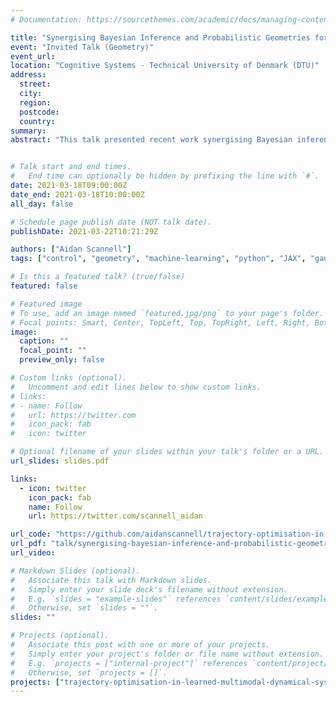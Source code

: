 ```yaml
---
# Documentation: https://sourcethemes.com/academic/docs/managing-content/

title: "Synergising Bayesian Inference and Probabilistic Geometries for Robotic Control"
event: "Invited Talk (Geometry)"
event_url:
location: "Cognitive Systems - Technical University of Denmark (DTU)"
address:
  street:
  city: 
  region:
  postcode:
  country: 
summary:
abstract: "This talk presented recent work synergising Bayesian inference and probabilistic Riemannian geometries to control multimodal dynamical systems (quadcopters). The work combines theory from probabilistic Riemannian geometry, that addressed issues of calculating lengths on stochastic manifolds, with trajectory optimisation techniques in learned multimodal dynamics models. The resulting trajectory optimisation technique finds trajectories that remain in a desired dynamics mode whilst avoiding regions of the learned dynamics with high epistemic uncertainty (see my recent [ICRA publication](https://www.aidanscannell.com/publication/trajectory-optimisation-in-learned-multimodal-dynamical-systems-via-latent-ode-collocation/paper.pdf))."


# Talk start and end times.
#   End time can optionally be hidden by prefixing the line with `#`.
date: 2021-03-18T09:00:00Z
date_end: 2021-03-18T10:00:00Z
all_day: false

# Schedule page publish date (NOT talk date).
publishDate: 2021-03-22T10:21:29Z

authors: ["Aidan Scannell"]
tags: ["control", "geometry", "machine-learning", "python", "JAX", "gaussian-processes", "probabilistic-modelling"]

# Is this a featured talk? (true/false)
featured: false

# Featured image
# To use, add an image named `featured.jpg/png` to your page's folder. 
# Focal points: Smart, Center, TopLeft, Top, TopRight, Left, Right, BottomLeft, Bottom, BottomRight.
image:
  caption: ""
  focal_point: ""
  preview_only: false

# Custom links (optional).
#   Uncomment and edit lines below to show custom links.
# links:
# - name: Follow
#   url: https://twitter.com
#   icon_pack: fab
#   icon: twitter

# Optional filename of your slides within your talk's folder or a URL.
url_slides: slides.pdf

links:
  - icon: twitter
    icon_pack: fab
    name: Follow
    url: https://twitter.com/scannell_aidan

url_code: "https://github.com/aidanscannell/trajectory-optimisation-in-learned-multimodal-dynamical-systems.git"
url_pdf: "talk/synergising-bayesian-inference-and-probabilistic-geometries-for-robotic-control/slides.pdf"
url_video:

# Markdown Slides (optional).
#   Associate this talk with Markdown slides.
#   Simply enter your slide deck's filename without extension.
#   E.g. `slides = "example-slides"` references `content/slides/example-slides.md`.
#   Otherwise, set `slides = ""`.
slides: ""

# Projects (optional).
#   Associate this post with one or more of your projects.
#   Simply enter your project's folder or file name without extension.
#   E.g. `projects = ["internal-project"]` references `content/project/deep-learning/index.md`.
#   Otherwise, set `projects = []`.
projects: ["trajectory-optimisation-in-learned-multimodal-dynamical-systems"]
---
```

